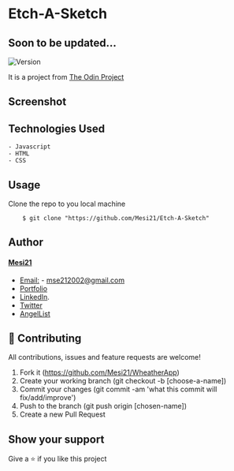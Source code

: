 # Etch-A-Sketch

## Soon to be updated...

<img alt="Version" src="https://img.shields.io/badge/version-1.0.0-blue.svg?cacheSeconds=2592000" />

It is a project from [The Odin Project](https://www.theodinproject.com/lessons/etch-a-sketch-project)

## Screenshot


## Technologies Used
    - Javascript
    - HTML
    - CSS

## Usage

Clone the repo to you local machine
```
    $ git clone "https://github.com/Mesi21/Etch-A-Sketch" 
```

## Author

#### [Mesi21](https://github.com/Mesi21)
  - [Email:](mailto:mse212002@gmail.com) - mse212002@gmail.com
  - [Portfolio]()
  - [LinkedIn](https://www.linkedin.com/in/emesemesimolnar/).  
  - [Twitter](https://twitter.com/buksimesi21) 
  - [AngelList]()

## 🤝 Contributing
All contributions, issues and feature requests are welcome!

1. Fork it (https://github.com/Mesi21/WheatherApp)
2. Create your working branch (git checkout -b [choose-a-name])
3. Commit your changes (git commit -am 'what this commit will fix/add/improve')
4. Push to the branch (git push origin [chosen-name])
5. Create a new Pull Request

## Show your support
Give a ⭐️ if you like this project